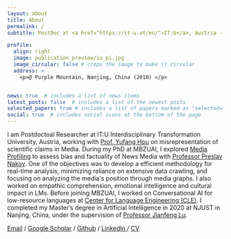 ```yaml
---
layout: about
title: About
permalink: /
subtitle: PostDoc at <a href="https://it-u.at/en/">IT:U</a>, Austria - Ph.D. (NLP) from <a href='https://mbzuai.ac.ae/'>MBZUAI</a>, Abu-Dhabi - Masters (AI) from <a href='https://english.njust.edu.cn/'> NJUST</a>, Nanjing China.

profile:
  align: right
  image: publication_preview/io_pi.jpg
  image_circular: false # crops the image to make it circular
  address: >
    <p>@ Purple Mountain, Nanjing, China (2018) </p>


news: true  # includes a list of news items
latest_posts: false  # includes a list of the newest posts
selected_papers: true # includes a list of papers marked as "selected={true}"
social: true  # includes social icons at the bottom of the page
---
```


I am Postdoctoal Researcher at IT:U Interdisciplinary Transformation University, Austria, working with [Prof. Yufang Hou](https://scholar.google.com/citations?user=-fBym-EAAAAJ&hl=en) on misrepresentation of scientific claims in Media. During my PhD at MBZUAI, I explored [Media Profiling](https://github.com/ramybaly/News-Media-Reliability) to assess bias and factuality of News Media with [Professor Preslav Nakov](https://scholar.google.com/citations?user=DfXsKZ4AAAAJ&hl=en). One of the objectives was to develop a efficient methodology for real-time analysis, minimizing reliance on extensive data crawling, and focusing on analyzing the media's position through media graphs. I also worked on empathic comprehension, emotional intelligence and cultural impact in LMs. Before joining MBZUAI, I worked on Conversational AI for low-resource languages at [Center for Language Engineering (CLE)](https://www.kics.edu.pk/labs/about/cle). I completed my Master’s degree in Artificial Intelligence in 2020 at NJUST in Nanjing, China, under the supervision of [Professor Jianfeng Lu](https://teacher.njust.edu.cn/jsj/ljf/list.htm).

 <a href="mailto:arsalaan989@outlook.com">Email</a>  /  <a href="https://scholar.google.com/citations?user=ZvXClnUAAAAJ&hl=en">Google Scholar</a>  /  <a href="https://github.com/marslanm">Github</a>  /  <a href="https://www.linkedin.com/in/arsalaan989/">LinkedIn </a>  /  <a href="https://marslanm.github.io/assets/pdf/CV_Arslan_Dec.pdf">CV</a> 

[//]: # (<p align="justify" style="color:MediumSeaGreen;"> I am currently applying for Ph.D. in Computer Science/ Computer Vision for Fall 2023! I am interested in multi-modal understanding and generalization tasks for mainstream computer vision tasks.</p>)
